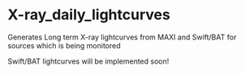 # X-ray_daily_lightcurves
Generates Long term X-ray lightcurves from MAXI and Swift/BAT for sources which is being monitored

Swift/BAT lightcurves will be implemented soon!
